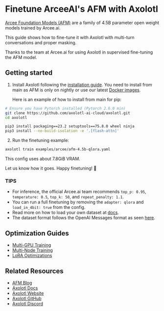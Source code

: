 # Finetune ArceeAI's AFM with Axolotl

[Arcee Foundation Models (AFM)]((https://huggingface.co/collections/arcee-ai/afm-45b-68823397c351603014963473)) are a family of 4.5B parameter open weight models trained by Arcee.ai.

This guide shows how to fine-tune it with Axolotl with multi-turn conversations and proper masking.

Thanks to the team at Arcee.ai for using Axolotl in supervised fine-tuning the AFM model.

## Getting started

1. Install Axolotl following the [installation guide](https://docs.axolotl.ai/docs/installation.html). You need to install from main as AFM is only on nightly or use our latest [Docker images](https://docs.axolotl.ai/docs/docker.html).

    Here is an example of how to install from main for pip:

```bash
# Ensure you have Pytorch installed (Pytorch 2.6.0 min)
git clone https://github.com/axolotl-ai-cloud/axolotl.git
cd axolotl

pip3 install packaging==23.2 setuptools==75.8.0 wheel ninja
pip3 install --no-build-isolation -e '.[flash-attn]'
```

2. Run the finetuning example:

```bash
axolotl train examples/arcee/afm-4.5b-qlora.yaml
```

This config uses about 7.8GiB VRAM.

Let us know how it goes. Happy finetuning! 🚀

### TIPS

- For inference, the official Arcee.ai team recommends `top_p: 0.95`, `temperature: 0.5`, `top_k: 50`, and `repeat_penalty: 1.1`.
- You can run a full finetuning by removing the `adapter: qlora` and `load_in_4bit: true` from the config.
- Read more on how to load your own dataset at [docs](https://docs.axolotl.ai/docs/dataset_loading.html).
- The dataset format follows the OpenAI Messages format as seen [here](https://docs.axolotl.ai/docs/dataset-formats/conversation.html#chat_template).

## Optimization Guides

- [Multi-GPU Training](https://docs.axolotl.ai/docs/multi-gpu.html)
- [Multi-Node Training](https://docs.axolotl.ai/docs/multi-node.html)
- [LoRA Optimizations](https://docs.axolotl.ai/docs/lora_optims.html)

## Related Resources

- [AFM Blog](https://docs.arcee.ai/arcee-foundation-models/introduction-to-arcee-foundation-models)
- [Axolotl Docs](https://docs.axolotl.ai)
- [Axolotl Website](https://axolotl.ai)
- [Axolotl GitHub](https://github.com/axolotl-ai-cloud/axolotl)
- [Axolotl Discord](https://discord.gg/7m9sfhzaf3)
